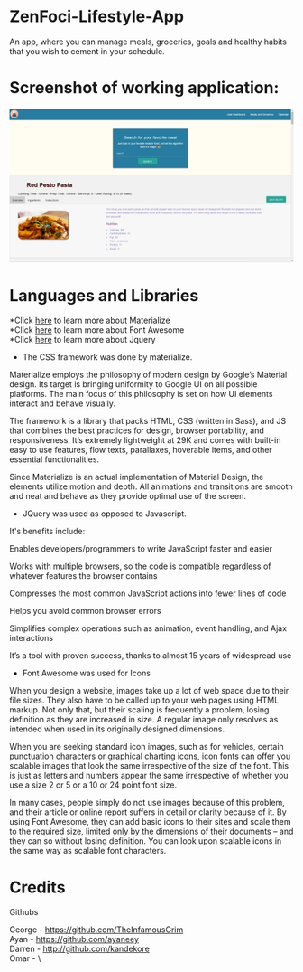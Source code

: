 # ZenFoci-Lifestyle-App

An app, where you can manage meals, groceries, goals and healthy habits that you wish to cement in your schedule.

# Screenshot of working application:

![Screenshot](./assets/imgs/homepage%20screenshot.png)

# Languages and Libraries

*Click [here](https://materializecss.com/) to learn more about Materialize  
*Click [here](https://fontawesome.com/) to learn more about Font Awesome  
\*Click [here](https://jquery.com/) to learn more about Jquery

- The CSS framework was done by materialize.

Materialize employs the philosophy of modern design by Google’s Material design. Its target is bringing uniformity to Google UI on all possible platforms. The main focus of this philosophy is set on how UI elements interact and behave visually.

The framework is a library that packs HTML, CSS (written in Sass), and JS that combines the best practices for design, browser portability, and responsiveness. It’s extremely lightweight at 29K and comes with built-in easy to use features, flow texts, parallaxes, hoverable items, and other essential functionalities.

Since Materialize is an actual implementation of Material Design, the elements utilize motion and depth. All animations and transitions are smooth and neat and behave as they provide optimal use of the screen.

- JQuery was used as opposed to Javascript.

It's benefits include:

Enables developers/programmers to write JavaScript faster and easier

Works with multiple browsers, so the code is compatible regardless of whatever features the browser contains

Compresses the most common JavaScript actions into fewer lines of code

Helps you avoid common browser errors

Simplifies complex operations such as animation, event handling, and Ajax interactions

It’s a tool with proven success, thanks to almost 15 years of widespread use

- Font Awesome was used for Icons

When you design a website, images take up a lot of web space due to their file sizes. They also have to be called up to your web pages using HTML markup. Not only that, but their scaling is frequently a problem, losing definition as they are increased in size. A regular image only resolves as intended when used in its originally designed dimensions.

When you are seeking standard icon images, such as for vehicles, certain punctuation characters or graphical charting icons, icon fonts can offer you scalable images that look the same irrespective of the size of the font. This is just as letters and numbers appear the same irrespective of whether you use a size 2 or 5 or a 10 or 24 point font size.

In many cases, people simply do not use images because of this problem, and their article or online report suffers in detail or clarity because of it. By using Font Awesome, they can add basic icons to their sites and scale them to the required size, limited only by the dimensions of their documents – and they can so without losing definition. You can look upon scalable icons in the same way as scalable font characters.

# Credits

Githubs

George - https://github.com/TheInfamousGrim \
Ayan - https://github.com/ayaneey \
Darren - http://github.com/kandekore \
Omar - \

